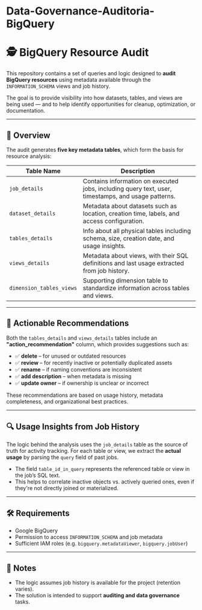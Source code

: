# Data-Governance-Auditoria-BigQuery

# 🕵️ BigQuery Resource Audit

This repository contains a set of queries and logic designed to **audit BigQuery resources** using metadata available through the `INFORMATION_SCHEMA` views and job history.

The goal is to provide visibility into how datasets, tables, and views are being used — and to help identify opportunities for cleanup, optimization, or documentation.

---

## 📌 Overview

The audit generates **five key metadata tables**, which form the basis for resource analysis:

| Table Name               | Description                                                                                        |
| ------------------------ | -------------------------------------------------------------------------------------------------- |
| `job_details`            | Contains information on executed jobs, including query text, user, timestamps, and usage patterns. |
| `dataset_details`        | Metadata about datasets such as location, creation time, labels, and access configuration.         |
| `tables_details`         | Info about all physical tables including schema, size, creation date, and usage insights.          |
| `views_details`          | Metadata about views, with their SQL definitions and last usage extracted from job history.        |
| `dimension_tables_views` | Supporting dimension table to standardize information across tables and views.                     |

---

## 🎯 Actionable Recommendations

Both the `tables_details` and `views_details` tables include an **"action\_recommendation"** column, which provides suggestions such as:

* ✅ **delete** – for unused or outdated resources
* ✅ **review** – for recently inactive or potentially duplicated assets
* ✅ **rename** – if naming conventions are inconsistent
* ✅ **add description** – when metadata is missing
* ✅ **update owner** – if ownership is unclear or incorrect

These recommendations are based on usage history, metadata completeness, and organizational best practices.

---

## 🔍 Usage Insights from Job History

The logic behind the analysis uses the `job_details` table as the source of truth for activity tracking.
For each table or view, we extract the **actual usage** by parsing the `query` field of past jobs.

* The field `table_id_in_query` represents the referenced table or view in the job’s SQL text.
* This helps to correlate inactive objects vs. actively queried ones, even if they're not directly joined or materialized.

---

## 🛠️ Requirements

* Google BigQuery
* Permission to access `INFORMATION_SCHEMA` and job metadata
* Sufficient IAM roles (e.g. `bigquery.metadataViewer`, `bigquery.jobUser`)

---

## 📌 Notes

* The logic assumes job history is available for the project (retention varies).
* The solution is intended to support **auditing and data governance** tasks.



